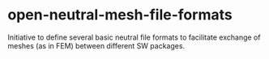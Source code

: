# open-neutral-mesh-file-formats
Initiative to define several basic neutral file formats to facilitate exchange of meshes (as in FEM) between different SW packages.
